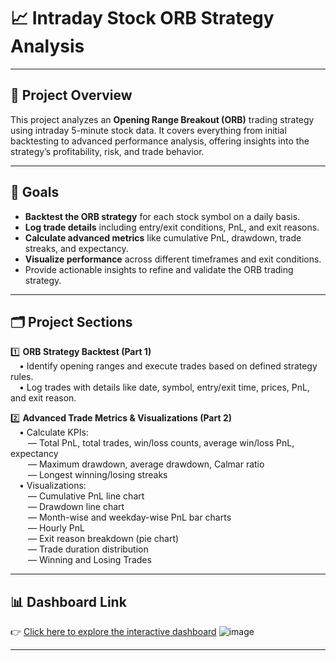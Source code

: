 # 📈 Intraday Stock ORB Strategy Analysis

---

## 📌 Project Overview
This project analyzes an **Opening Range Breakout (ORB)** trading strategy using intraday 5-minute stock data. It covers everything from initial backtesting to advanced performance analysis, offering insights into the strategy’s profitability, risk, and trade behavior.

---

## 🎯 Goals
- **Backtest the ORB strategy** for each stock symbol on a daily basis.
- **Log trade details** including entry/exit conditions, PnL, and exit reasons.
- **Calculate advanced metrics** like cumulative PnL, drawdown, trade streaks, and expectancy.
- **Visualize performance** across different timeframes and exit conditions.
- Provide actionable insights to refine and validate the ORB trading strategy.

---

## 🗂️ Project Sections
1️⃣ **ORB Strategy Backtest (Part 1)**  
&emsp;• Identify opening ranges and execute trades based on defined strategy rules.  
&emsp;• Log trades with details like date, symbol, entry/exit time, prices, PnL, and exit reason.

2️⃣ **Advanced Trade Metrics & Visualizations (Part 2)**  
&emsp;• Calculate KPIs:  
&emsp;&emsp;— Total PnL, total trades, win/loss counts, average win/loss PnL, expectancy  
&emsp;&emsp;— Maximum drawdown, average drawdown, Calmar ratio  
&emsp;&emsp;— Longest winning/losing streaks  
&emsp;• Visualizations:  
&emsp;&emsp;— Cumulative PnL line chart  
&emsp;&emsp;— Drawdown line chart  
&emsp;&emsp;— Month-wise and weekday-wise PnL bar charts  
&emsp;&emsp;— Hourly PnL  
&emsp;&emsp;— Exit reason breakdown (pie chart)  
&emsp;&emsp;— Trade duration distribution  
&emsp;&emsp;— Winning and Losing Trades  

---

## 📊 Dashboard Link
👉 [Click here to explore the interactive dashboard](https://app.powerbi.com/view?r=eyJrIjoiOTZjNDdhYWEtNTNhOC00ZjlmLWE4YWQtZTU3ZGViNzM3NjlhIiwidCI6IjUzZmY0ZWQzLTU1MDgtNGFjMy04OTBhLTc2ZDVhN2E3NzVjMiJ9)
![image](https://github.com/user-attachments/assets/74074bdf-53d4-4383-9d66-01bc1e132d27)


---
